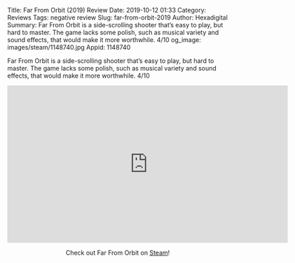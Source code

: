 Title: Far From Orbit (2019) Review
Date: 2019-10-12 01:33
Category: Reviews
Tags: negative review
Slug: far-from-orbit-2019
Author: Hexadigital
Summary: Far From Orbit is a side-scrolling shooter that’s easy to play, but hard to master. The game lacks some polish, such as musical variety and sound effects, that would make it more worthwhile. 4/10
og_image: images/steam/1148740.jpg
Appid: 1148740

Far From Orbit is a side-scrolling shooter that’s easy to play, but hard to master. The game lacks some polish, such as musical variety and sound effects, that would make it more worthwhile. 4/10

<center><iframe src="https://www.youtube.com/embed/2Ir8g_gycyI?feature=oembed" allow="accelerometer; autoplay; encrypted-media; gyroscope; picture-in-picture" width="640" height="360" frameborder="0"></iframe>

Check out Far From Orbit on [Steam](https://store.steampowered.com/app/1148740/?curator_clanid=34633900)!</center>
